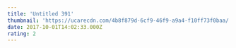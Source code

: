 ```yaml
---
title: 'Untitled 391'
thumbnail: 'https://ucarecdn.com/4b8f879d-6cf9-46f9-a9a4-f10ff73f0baa/'
date: 2017-10-01T14:02:33.000Z
rating: 2
---
```

